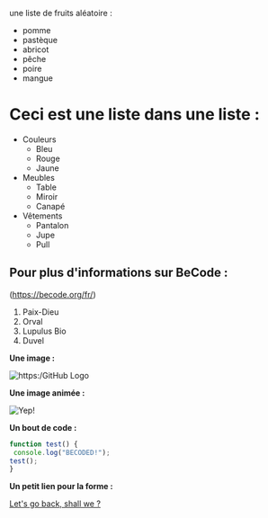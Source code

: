 une liste de fruits aléatoire :

<ul>
<li>pomme</li>
<li>pastèque</li>
<li>abricot</li>
<li>pêche</li>
<li>poire</li>
<li>mangue</li>
</ul>

Ceci est une liste dans une liste :
===================================

* Couleurs
	* Bleu
	*  Rouge
	* Jaune
* Meubles
	* Table
	*  Miroir
	*  Canapé
* Vêtements
	*  Pantalon
	* Jupe
	*  Pull


Pour plus d'informations sur BeCode :
------------------------------------

(https://becode.org/fr/)

1. Paix-Dieu
2. Orval
3. Lupulus Bio
4. Duvel

**Une image :**

![https:/GitHub Logo](https://imgur.com/MkjMySg.png)

**Une image animée :**

![Yep!](https://i.stack.imgur.com/1dpmw.gif)

**Un bout de code :**

```javascript
function test() {
 console.log("BECODED!");
test();
}
```
**Un petit lien pour la forme :**

[Let's go back, shall we ?](/README.md)
